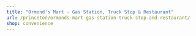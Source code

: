 ```yaml
---
title: "Ormond's Mart - Gas Station, Truck Stop & Restaurant"
url: /princeton/ormonds-mart-gas-station-truck-stop-and-restaurant/
shop: convenience
---
```

